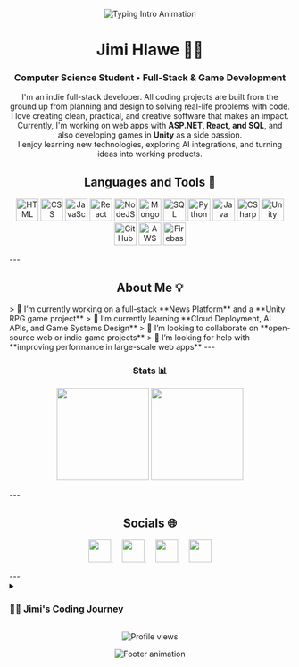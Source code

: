 <p align="center"> <img src="https://readme-typing-svg.demolab.com?font=Fira+Code&size=22&pause=1000&color=F7C45D&center=true&vCenter=true&width=480&lines=Hey+there!;Full-Stack+and+Game+Developer;Turning+ideas+into+working+projects" alt="Typing Intro Animation" /> </p> <h1 align="center">Jimi Hlawe 🏄‍♂️ </h1> <h3 align="center">Computer Science Student • Full-Stack & Game Development</h3> <p align="center"> I'm an indie full-stack developer. All coding projects are built from the ground up from planning and design to solving real-life problems with code.<br> I love creating clean, practical, and creative software that makes an impact.<br> Currently, I'm working on web apps with <b>ASP.NET, React, and SQL</b>, and also developing games in <b>Unity</b> as a side passion.<br> I enjoy learning new technologies, exploring AI integrations, and turning ideas into working products. </p> <h2 align="center">Languages and Tools 🧰</h2> <p align="center"> <img alt="HTML" width="40px" src="https://cdn.jsdelivr.net/gh/devicons/devicon/icons/html5/html5-plain.svg" /> <img alt="CSS" width="40px" src="https://cdn.jsdelivr.net/gh/devicons/devicon/icons/css3/css3-plain.svg" /> <img alt="JavaScript" width="40px" src="https://cdn.jsdelivr.net/gh/devicons/devicon/icons/javascript/javascript-plain.svg" /> <img alt="React" width="40px" src="https://cdn.jsdelivr.net/gh/devicons/devicon/icons/react/react-original.svg" /> <img alt="NodeJS" width="40px" src="https://www.svgrepo.com/show/373931/node2.svg" /> <img alt="MongoDB" width="40px" src="https://www.svgrepo.com/show/331488/mongodb.svg" /> <img alt="SQL" width="40px" src="https://www.svgrepo.com/show/331760/sql-database-generic.svg" /> <img alt="Python" width="40px" src="https://cdn.jsdelivr.net/gh/devicons/devicon/icons/python/python-plain.svg" /> <img alt="Java" width="40px" src="https://cdn.jsdelivr.net/gh/devicons/devicon/icons/java/java-original.svg" /> <img alt="CSharp" width="40px" src="https://www.svgrepo.com/show/353622/c-sharp.svg" /> <img alt="Unity" width="40px" src="https://www.svgrepo.com/show/354494/unity.svg" /> <img alt="GitHub" width="40px" src="https://www.svgrepo.com/show/475654/github-color.svg" /> <img alt="AWS" width="40px" src="https://www.svgrepo.com/show/448266/aws.svg" /> <img alt="Firebase" width="40px" src="https://www.svgrepo.com/show/373595/firebase.svg" /> </p> --- <h2 align="center">About Me 💡</h2> > 🔭 I’m currently working on a full-stack **News Platform** and a **Unity RPG game project** > 🌱 I’m currently learning **Cloud Deployment, AI APIs, and Game Systems Design** > 👯 I’m looking to collaborate on **open-source web or indie game projects** > 🤔 I’m looking for help with **improving performance in large-scale web apps** --- <h3 align="center">Stats 📊</h3> <p align="center"> <img src="https://github-readme-stats.vercel.app/api?username=Jimihlawe&show_icons=true&hide_border=false&border_radius=10&title_color=FF4D4D&icon_color=B0B0B0&text_color=C9D1D9&bg_color=0D1117" height="165" /> <img src="https://streak-stats.demolab.com?user=Jimihlawe&hide_border=false&border_radius=10&background=0D1117&ring=FF4D4D&fire=FF4D4D&currStreakNum=B0B0B0&sideNums=B0B0B0&currStreakLabel=FF4D4D&sideLabels=B0B0B0&dates=C9D1D9" height="165" /> </p> --- <h2 align="center">Socials 🌐</h2> <p align="center"> <a href="https://discord.com/users/jimihlawe" target="_blank"> <img src="https://raw.githubusercontent.com/danielcranney/readme-generator/main/public/icons/socials/discord.svg" width="40" /> </a>&nbsp;&nbsp;&nbsp; <a href="https://www.github.com/Jimihlawe" target="_blank"> <img src="https://raw.githubusercontent.com/danielcranney/readme-generator/main/public/icons/socials/github-dark.svg" width="40" /> </a>&nbsp;&nbsp;&nbsp; <a href="https://www.linkedin.com/in/jimihlawe/" target="_blank"> <img src="https://raw.githubusercontent.com/danielcranney/readme-generator/main/public/icons/socials/linkedin.svg" width="40" /> </a>&nbsp;&nbsp;&nbsp; <a href="https://www.instagram.com/jmelhlawe/" target="_blank"> <img src="https://www.svgrepo.com/show/452229/instagram-1.svg" width="40" /> </a> </p> --- <details> <summary><h3>👨‍💻 Jimi's Coding Journey</h3></summary> I am a third-year Computer Science student who loves to create and build new things with code. My journey started from curiosity , I wanted to understand how apps and websites really work. Over time I learned how to plan, design, and build complete projects by myself, from start to finish. I enjoy learning new technologies like C#, Java, JavaScript, SQL, and ASP.NET. I also like working on creative projects such as games in Unity and full-stack web apps. My goal is to become a strong and creative developer who builds useful and smart systems. </details> <p align="center"> <img src="https://komarev.com/ghpvc/?username=Jimihlawe&style=for-the-badge&color=orange" alt="Profile views" /> </p> <p align="center"> <img src="https://readme-typing-svg.demolab.com?font=Fira+Code&size=20&pause=1200&color=9CDCFE&center=true&vCenter=true&width=500&lines=Keep+pushing+forward" alt="Footer animation" /> </p>
